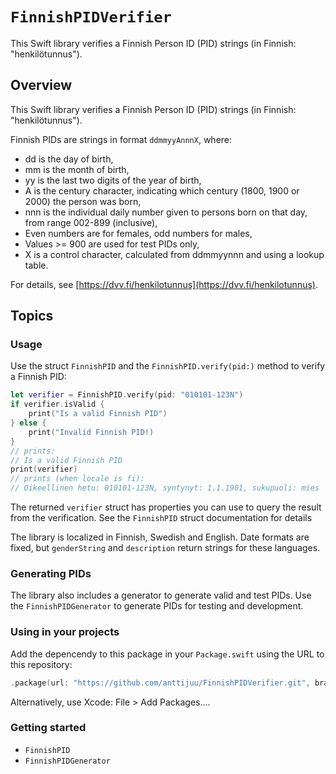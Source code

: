# ``FinnishPIDVerifier``

This Swift library verifies a Finnish Person ID (PID) strings (in Finnish: "henkilötunnus").

## Overview

This Swift library verifies a Finnish Person ID (PID) strings (in Finnish: "henkilötunnus").

Finnish PIDs are strings in format `ddmmyyAnnnX`, where:

* dd is the day of birth,
* mm is the month of birth,
* yy is the last two digits of the year of birth,
* A is the century character, indicating which century (1800, 1900 or 2000) the person was born,
* nnn is the individual daily number given to persons born on that day, from range 002-899 (inclusive),
* Even numbers are for females, odd numbers for males,
* Values >= 900 are used for test PIDs only,
* X is a control character, calculated from ddmmyynnn and using a lookup table.

For details, see [https://dvv.fi/henkilotunnus](https://dvv.fi/henkilotunnus).

## Topics

### Usage

Use the struct ``FinnishPID`` and the `FinnishPID.verify(pid:)` method to verify a Finnish PID:

```swift
let verifier = FinnishPID.verify(pid: "010101-123N")
if verifier.isValid {
	print("Is a valid Finnish PID")
} else {
	print("Invalid Finnish PID!)
}
// prints:
// Is a valid Finnish PID
print(verifier)
// prints (when locale is fi): 
// Oikeellinen hetu: 010101-123N, syntynyt: 1.1.1901, sukupuoli: mies
```

The returned `verifier` struct has properties you can use to query the result from the verification. See the ``FinnishPID`` struct documentation for details

The library is localized in Finnish, Swedish and English. Date formats are fixed, but `genderString` and `description` return strings for these languages.

### Generating PIDs

The library also includes a generator to generate valid and test PIDs. Use the `FinnishPIDGenerator` to generate PIDs for testing and development.

### Using in your projects

Add the depencendy to this package in your `Package.swift` using the URL to this repository:

```Swift
.package(url: "https://github.com/anttijuu/FinnishPIDVerifier.git", branch: "main"),
```

Alternatively, use Xcode: File > Add Packages....

### Getting started

- ``FinnishPID``
- ``FinnishPIDGenerator``

